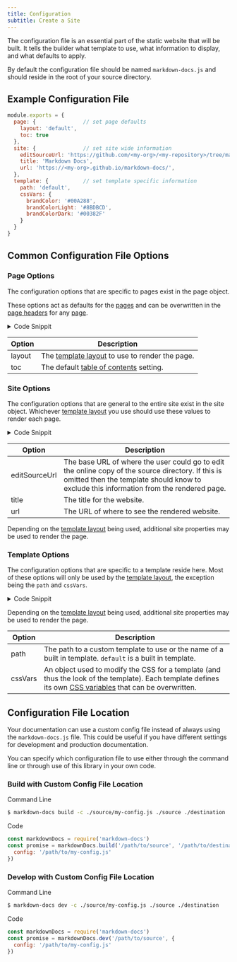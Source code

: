 ```yaml
---
title: Configuration
subtitle: Create a Site
---
```


The configuration file is an essential part of the static website that will be built. It tells the builder what template to use, what information to display, and what defaults to apply.

By default the configuration file should be named `markdown-docs.js` and should reside in the root of your source directory.

## Example Configuration File

```js
module.exports = {
  page: {               // set page defaults
    layout: 'default',
    toc: true
  },
  site: {               // set site wide information
    editSourceUrl: 'https://github.com/<my-org>/<my-repository>/tree/master/docs-src',
    title: 'Markdown Docs',
    url: 'https://<my-org>.github.io/markdown-docs/',
  },
  template: {           // set template specific information
    path: 'default',
    cssVars: {
      brandColor: '#00A288',
      brandColorLight: '#8BDBCD',
      brandColorDark: '#00382F'
    }
  }
}
```

## Common Configuration File Options

### Page Options

The configuration options that are specific to pages exist in the page object. 

These options act as defaults for the [pages](./pages.md) and can be overwritten in the [page headers](./pages.md#headers) for any [page](./pages.md).

<details><summary>Code Snippit</summary>
<div>

```js
module.exports = {
  page: {               // set page defaults
    layout: 'default',
    toc: true
  },
  ...
}
```

</div></details>

| Option | Description |
| ------ | ----------- |
| layout | The [template layout](../templates/index.md#layouts) to use to render the page. |
| toc | The default [table of contents](./pages.md#table-of-contents) setting. |

### Site Options

The configuration options that are general to the entire site exist in the site object. Whichever [template layout](../templates/index.md#layouts) you use should use these values to render each page.

<details><summary>Code Snippit</summary>
<div>

```js
module.exports = {
  ...
  site: {               // set site wide information
    editSourceUrl: 'https://github.com/<my-org>/<my-repository>/tree/master/docs-src',
    title: 'Markdown Docs',
    url: 'https://<my-org>.github.io/markdown-docs/',
  },
  ...
}
```

</div></details>

| Option | Description |
| ------ | ----------- |
| editSourceUrl | The base URL of where the user could go to edit the online copy of the source directory. If this is omitted then the template should know to exclude this information from the rendered page. |
| title | The title for the website. |
| url | The URL of where to see the rendered website. |

Depending on the [template layout](../templates/index.md#layouts) being used, additional site properties may be used to render the page.

### Template Options

The configuration options that are specific to a template reside here. Most of these options will only be used by the [template layout](../templates/index.md#layouts), the exception being the `path` and `cssVars`.

<details><summary>Code Snippit</summary>
<div>

```js
module.exports = {
  ...
  template: {               // set template specific information
    path: 'default',
    cssVars: {
      brandColor: '#00A288',
      brandColorLight: '#8BDBCD',
      brandColorDark: '#00382F'
    }
  }
}
```

</div></details>

Depending on the [template layout](../templates/index.md#layouts) being used, additional site properties may be used to render the page.

| Option | Description |
| ------ | ----------- |
| path | The path to a custom template to use or the name of a built in template. `default` is a built in template. |
| cssVars | An object used to modify the CSS for a template (and thus the look of the template). Each template defines its own [CSS variables](../templates/default.md#css-build-variables) that can be overwritten. |

## Configuration File Location

Your documentation can use a custom config file instead of always using the `markdown-docs.js` file. This could be useful if you have different settings for development and production documentation.

You can specify which configuration file to use either through the command line or through use of this library in your own code. 

### Build with Custom Config File Location

Command Line

```bash
$ markdown-docs build -c ./source/my-config.js ./source ./destination
```

Code

```js
const markdownDocs = require('markdown-docs')
const promise = markdownDocs.build('/path/to/source', '/path/to/destination', {
  config: '/path/to/my-config.js' 
})
```

### Develop with Custom Config File Location

Command Line

```bash
$ markdown-docs dev -c ./source/my-config.js ./source ./destination
```

Code

```js
const markdownDocs = require('markdown-docs')
const promise = markdownDocs.dev('/path/to/source', {
  config: '/path/to/my-config.js' 
})
```
